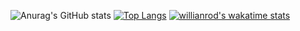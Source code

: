 ![Anurag's GitHub stats](https://github-readme-stats.vercel.app/api?username=legofreak107&show_icons=true&theme=github_dark)
[![Top Langs](https://github-readme-stats.vercel.app/api/top-langs/?username=legofreak107&layout=compact&theme=github_dark)](https://github.com/anuraghazra/github-readme-stats)
[![willianrod's wakatime stats](https://github-readme-stats.vercel.app/api/wakatime?username=legofreak107&theme=github_dark)](https://github.com/anuraghazra/github-readme-stats)

<!--
**legofreak107/legofreak107** is a ✨ _special_ ✨ repository because its `README.md` (this file) appears on your GitHub profile.

Here are some ideas to get you started:

- 🔭 I’m currently working on ...
- 🌱 I’m currently learning ...
- 👯 I’m looking to collaborate on ...
- 🤔 I’m looking for help with ...
- 💬 Ask me about ...
- 📫 How to reach me: ...
- 😄 Pronouns: ...
- ⚡ Fun fact: ...
-->
